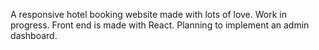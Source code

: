 A responsive hotel booking website made with lots of love. Work in progress. Front end is made with React. Planning to implement an admin dashboard.
